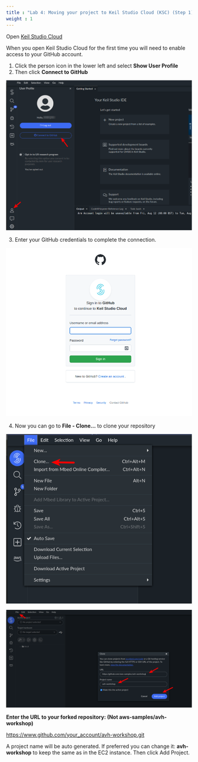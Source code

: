 ```yaml
---
title : "Lab 4: Moving your project to Keil Studio Cloud (KSC) (Step 1)"
weight : 1
---
```


Open [Keil Studio Cloud](https://studio.keil.arm.com) 

When you open Keil Studio Cloud for the first time you will need to enable access to your GitHub account.

1. Click the person icon in the lower left and select **Show User Profile**
2. Then click **Connect to GitHub**

![github profile 0](/static/github-profile-0.png)

3. Enter your GitHub credentials to complete the connection.

![github profile 2](/static/github-profile-2.png)

4. Now you can go to **File - Clone...** to clone your repository

![clone project](/static/clone.png)

![Import project dialog](/static/import_project.png)

**Enter the URL to your forked repository: (Not aws-samples/avh-workshop)**

  https://www.github.com/your_account/avh-workshop.git

A project name will be auto generated. If preferred you can change it: **avh-workshop** to keep the same as in the EC2 instance. Then click Add Project.
